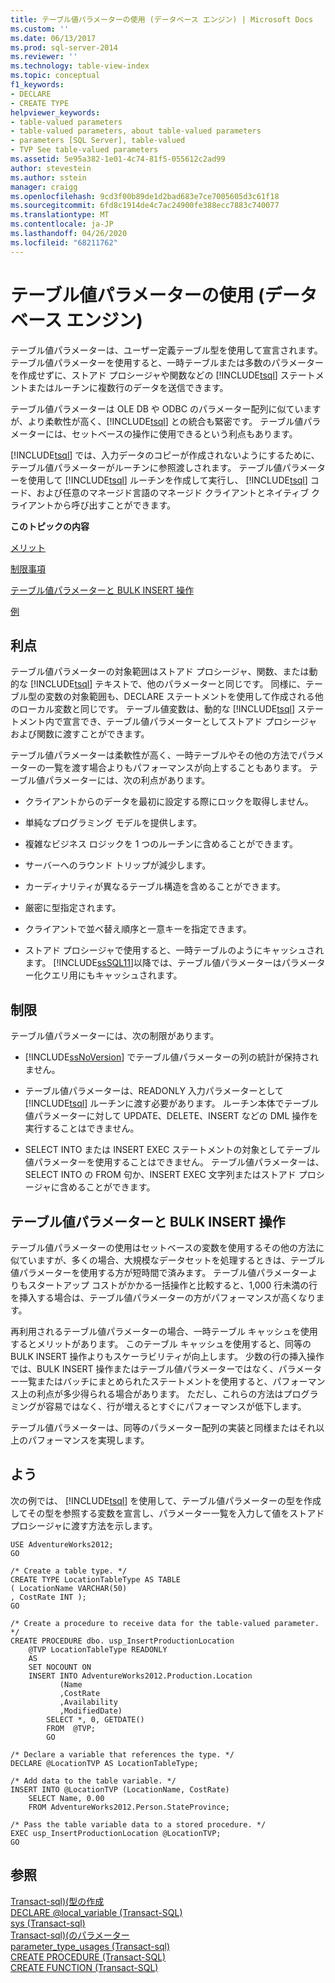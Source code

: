 ```yaml
---
title: テーブル値パラメーターの使用 (データベース エンジン) | Microsoft Docs
ms.custom: ''
ms.date: 06/13/2017
ms.prod: sql-server-2014
ms.reviewer: ''
ms.technology: table-view-index
ms.topic: conceptual
f1_keywords:
- DECLARE
- CREATE TYPE
helpviewer_keywords:
- table-valued parameters
- table-valued parameters, about table-valued parameters
- parameters [SQL Server], table-valued
- TVP See table-valued parameters
ms.assetid: 5e95a382-1e01-4c74-81f5-055612c2ad99
author: stevestein
ms.author: sstein
manager: craigg
ms.openlocfilehash: 9cd3f00b89de1d2bad683e7ce7005605d3c61f18
ms.sourcegitcommit: 6fd8c1914de4c7ac24900fe388ecc7883c740077
ms.translationtype: MT
ms.contentlocale: ja-JP
ms.lasthandoff: 04/26/2020
ms.locfileid: "68211762"
---
```

# <a name="use-table-valued-parameters-database-engine"></a>テーブル値パラメーターの使用 (データベース エンジン)
  テーブル値パラメーターは、ユーザー定義テーブル型を使用して宣言されます。 テーブル値パラメーターを使用すると、一時テーブルまたは多数のパラメーターを作成せずに、ストアド プロシージャや関数などの [!INCLUDE[tsql](../../includes/tsql-md.md)] ステートメントまたはルーチンに複数行のデータを送信できます。  
  
 テーブル値パラメーターは OLE DB や ODBC のパラメーター配列に似ていますが、より柔軟性が高く、[!INCLUDE[tsql](../../includes/tsql-md.md)] との統合も緊密です。 テーブル値パラメーターには、セットベースの操作に使用できるという利点もあります。  
  
 [!INCLUDE[tsql](../../includes/tsql-md.md)] では、入力データのコピーが作成されないようにするために、テーブル値パラメーターがルーチンに参照渡しされます。 テーブル値パラメーターを使用して [!INCLUDE[tsql](../../includes/tsql-md.md)] ルーチンを作成して実行し、 [!INCLUDE[tsql](../../includes/tsql-md.md)] コード、および任意のマネージド言語のマネージド クライアントとネイティブ クライアントから呼び出すことができます。  
  
 **このトピックの内容**  
  
 [メリット](#Benefits)  
  
 [制限事項](#Restrictions)  
  
 [テーブル値パラメーターと BULK INSERT 操作](#BulkInsert)  
  
 [例](#Example)  
  
##  <a name="benefits"></a><a name="Benefits"></a> 利点  
 テーブル値パラメーターの対象範囲はストアド プロシージャ、関数、または動的な [!INCLUDE[tsql](../../includes/tsql-md.md)] テキストで、他のパラメーターと同じです。 同様に、テーブル型の変数の対象範囲も、DECLARE ステートメントを使用して作成される他のローカル変数と同じです。 テーブル値変数は、動的な [!INCLUDE[tsql](../../includes/tsql-md.md)] ステートメント内で宣言でき、テーブル値パラメーターとしてストアド プロシージャおよび関数に渡すことができます。  
  
 テーブル値パラメーターは柔軟性が高く、一時テーブルやその他の方法でパラメーターの一覧を渡す場合よりもパフォーマンスが向上することもあります。 テーブル値パラメーターには、次の利点があります。  
  
-   クライアントからのデータを最初に設定する際にロックを取得しません。  
  
-   単純なプログラミング モデルを提供します。  
  
-   複雑なビジネス ロジックを 1 つのルーチンに含めることができます。  
  
-   サーバーへのラウンド トリップが減少します。  
  
-   カーディナリティが異なるテーブル構造を含めることができます。  
  
-   厳密に型指定されます。  
  
-   クライアントで並べ替え順序と一意キーを指定できます。  
  
-   ストアド プロシージャで使用すると、一時テーブルのようにキャッシュされます。 [!INCLUDE[ssSQL11](../../includes/sssql11-md.md)]以降では、テーブル値パラメーターはパラメーター化クエリ用にもキャッシュされます。  
  
##  <a name="restrictions"></a><a name="Restrictions"></a> 制限  
 テーブル値パラメーターには、次の制限があります。  
  
-   [!INCLUDE[ssNoVersion](../../includes/ssnoversion-md.md)] でテーブル値パラメーターの列の統計が保持されません。  
  
-   テーブル値パラメーターは、READONLY 入力パラメーターとして [!INCLUDE[tsql](../../includes/tsql-md.md)] ルーチンに渡す必要があります。 ルーチン本体でテーブル値パラメーターに対して UPDATE、DELETE、INSERT などの DML 操作を実行することはできません。  
  
-   SELECT INTO または INSERT EXEC ステートメントの対象としてテーブル値パラメーターを使用することはできません。 テーブル値パラメーターは、SELECT INTO の FROM 句か、INSERT EXEC 文字列またはストアド プロシージャに含めることができます。  
  
##  <a name="table-valued-parameters-vs-bulk-insert-operations"></a><a name="BulkInsert"></a>テーブル値パラメーターと BULK INSERT 操作  
 テーブル値パラメーターの使用はセットベースの変数を使用するその他の方法に似ていますが、多くの場合、大規模なデータセットを処理するときは、テーブル値パラメーターを使用する方が短時間で済みます。 テーブル値パラメーターよりもスタートアップ コストがかかる一括操作と比較すると、1,000 行未満の行を挿入する場合は、テーブル値パラメーターの方がパフォーマンスが高くなります。  
  
 再利用されるテーブル値パラメーターの場合、一時テーブル キャッシュを使用するとメリットがあります。 このテーブル キャッシュを使用すると、同等の BULK INSERT 操作よりもスケーラビリティが向上します。 少数の行の挿入操作では、BULK INSERT 操作またはテーブル値パラメーターではなく、パラメーター一覧またはバッチにまとめられたステートメントを使用すると、パフォーマンス上の利点が多少得られる場合があります。 ただし、これらの方法はプログラミングが容易ではなく、行が増えるとすぐにパフォーマンスが低下します。  
  
 テーブル値パラメーターは、同等のパラメーター配列の実装と同様またはそれ以上のパフォーマンスを実現します。  
  
##  <a name="example"></a><a name="Example"></a>よう  
 次の例では、 [!INCLUDE[tsql](../../includes/tsql-md.md)] を使用して、テーブル値パラメーターの型を作成してその型を参照する変数を宣言し、パラメーター一覧を入力して値をストアド プロシージャに渡す方法を示します。  
  
```  
USE AdventureWorks2012;  
GO  
  
/* Create a table type. */  
CREATE TYPE LocationTableType AS TABLE   
( LocationName VARCHAR(50)  
, CostRate INT );  
GO  
  
/* Create a procedure to receive data for the table-valued parameter. */  
CREATE PROCEDURE dbo. usp_InsertProductionLocation  
    @TVP LocationTableType READONLY  
    AS   
    SET NOCOUNT ON  
    INSERT INTO AdventureWorks2012.Production.Location  
           (Name  
           ,CostRate  
           ,Availability  
           ,ModifiedDate)  
        SELECT *, 0, GETDATE()  
        FROM  @TVP;  
        GO  
  
/* Declare a variable that references the type. */  
DECLARE @LocationTVP AS LocationTableType;  
  
/* Add data to the table variable. */  
INSERT INTO @LocationTVP (LocationName, CostRate)  
    SELECT Name, 0.00  
    FROM AdventureWorks2012.Person.StateProvince;  
  
/* Pass the table variable data to a stored procedure. */  
EXEC usp_InsertProductionLocation @LocationTVP;  
GO  
```  
  
## <a name="see-also"></a>参照  
 [Transact-sql&#41;&#40;型の作成](/sql/t-sql/statements/create-type-transact-sql)   
 [DECLARE @local_variable &#40;Transact-SQL&#41;](/sql/t-sql/language-elements/declare-local-variable-transact-sql)   
 [sys &#40;Transact-sql&#41;](/sql/relational-databases/system-catalog-views/sys-types-transact-sql)   
 [Transact-sql&#41;&#40;のパラメーター](/sql/relational-databases/system-catalog-views/sys-parameters-transact-sql)   
 [parameter_type_usages &#40;Transact-sql&#41;](/sql/relational-databases/system-catalog-views/sys-parameter-type-usages-transact-sql)   
 [CREATE PROCEDURE &#40;Transact-SQL&#41;](/sql/t-sql/statements/create-procedure-transact-sql)   
 [CREATE FUNCTION &#40;Transact-SQL&#41;](/sql/t-sql/statements/create-function-transact-sql)  
  
  
